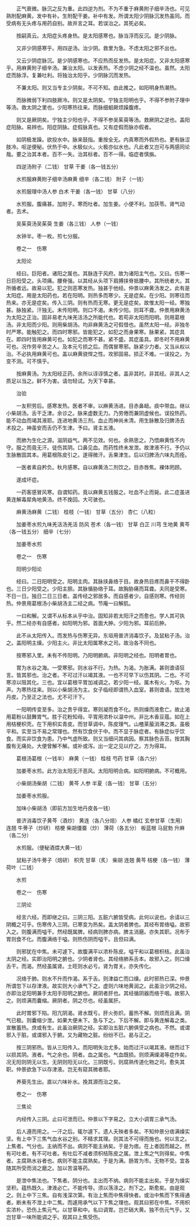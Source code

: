 <!-- { "loadSidebar": true } -->
　　正气衰微。脉沉之反为重。此四逆为剂。不为不重于麻黄附子细辛汤也。可见熟附配麻黄。发中有补。生附配干姜。补中有发。所谓太阳少阴脉沉发热虽同。而受病有无头疼与用药自别。故并言之耳。若误治之。其死必矣。

　　按嗣真云。太阳症头疼身热。是太阳感寒也。脉当浮而反沉。是少阴脉。

　　又非少阴感寒乎。用四逆汤。治少阴。救里为急。不虑太阳之邪不出也。

　　又云少阴症脉沉。是少阴感寒也。不应热而反发热。是太阳症。又非太阳感寒乎。用麻黄附子细辛汤。兼治太阳。以发表热。不虑少阴之经不温也。虽然。太阳症而脉浮。复兼吐利。将独治太阳乎。少阴脉沉而发热。

　　不兼太阳。则又当专主少阴矣。不可不知。由此推之。如阳明身热潮热。

　　而脉微弱下利四肢厥冷。则又是太阴矣。宁独主阳明也乎。不得不参附子理中等汤。救太阴之里也。少阳寒热往来。而脉细蛔厥烦躁腹疼。

　　则又是厥阴矣。宁独主少阳也乎。不得不参吴茱萸等汤。救厥阴之逆也。盖阳症阳脉。易辨也。阳症阴脉。症假脉真也。又有症假而脉亦假者。

　　如阴极发躁。欲投水中。脉来鼓指。重按全无。内真寒而外假热也。更有脉涩肢冷。呕逆便秘。伏热于中。水极似火。火极亦似水也。凡此者又岂可与两感同论哉。要之治其本者。百不一失。治其标者。百不一得。临症者慎旃。

　　四逆汤附子（二钱） 甘草 干姜（各一钱五分）

　　水煎服麻黄附子细辛汤麻黄 细辛（各二钱） 附子（一钱）

　　水煎服理中汤人参 白术 干姜（各一钱） 甘草（八分）

　　水煎服。腹痛甚。加附子。寒而吐者。加生姜。小便不利。加茯苓。肾气动者。去术。

　　吴茱萸汤吴茱萸 生姜（各三钱） 人参（一钱）

　　水钟半。枣一枚。煎七分服。

　　卷之一　伤寒

　　太阳论

　　经曰。巨阳者。诸阳之属也。其脉连于风府。故为诸阳主气也。又曰。伤寒一日巨阳受之。头项痛。腰脊强。以其经从头项下肩膊挟脊抵腰中。其所统者大。其所循者远。故易以犯。犯之则恶寒发热。独甚于他经。仲景以麻黄汤发之。此有是太阳症。用是太阳药也。若在阳明。则热多而寒少。无是症矣。在少阳。则寒往而热来。亦无是症矣。传入三阴。则有热而无寒。更无是症矣。故惟太阳一经。寒独甚。脉独紧。汗独无。未传阳明。则口不渴。未传少阳。则耳不聋。仲景用麻黄汤为太阳之正治。固非易老九味羌活汤之所能代也。若苟非太阳而阳明。则用葛根汤。非太阳而少阳。则用柴胡汤。均非麻黄汤之可假借也。虽然太阳一经。非独冬时严寒。能触犯之。而四时寒邪。皆能犯之。如犯之而身果寒。脉果紧。其症具在。即四时皆用麻黄可也。如犯之而寒不甚。紧不盛。其症虽具。即冬时不用麻黄可也。况作劳辛苦之人。及本元亏损之后。而偶冒寒邪。脉紧少力者。又当从权以治。不必执用麻黄可也。盖以麻黄骁悍之性。攻邪固易。损正不难。一误投之。为变不测。可不慎乎。

　　按麻黄汤。为太阳经正药。余所以谆谆慎之者。盖非其时。非其经。非其人之质足以当之。鲜不为害。请勿轻试。为天下幸甚。

　　治验

　　一友积劳后。感寒发热。医者不审。以麻黄汤进。目赤鼻衄。痰中带血。继以小柴胡汤。舌干乏津。余诊之。脉来虚数无力。乃劳倦而兼阴虚候也。误投热药。能不动血而竭其液耶。连进地黄汤三剂。血止而神尚未清。用生脉散及归脾汤去 术投之。神虽安而舌仍不生津。予曰。肾主五液。

　　而肺为生化之源。滋阴益气。两不见效。何也。余熟思之。乃悟麻黄性不内守。服之而竟无汗。徒伤其阴。口鼻见血。而药性终未发泄。故津液不行。予仍以生脉散固其本。用葛根陈皮引之。遂得微汗。舌果津生。后以归脾汤六味丸而痊。

　　一医者素自矜负。秋月感寒。自以麻黄汤二剂饮之。目赤唇焦。裸体罔顾。

　　遂成坏症。

　　一药客感冒风寒。自谓知药。竟以麻黄五钱服之。吐血不止而毙。此二症虽进黄连解毒犀角地黄汤。终不挽回。大可骇也。

　　麻黄汤麻黄（二钱） 桂枝（一钱） 甘草（五分） 杏仁（八粒）

　　加姜枣水煎九味羌活汤羌活 防风 苍术（各一钱） 甘草 白芷 川芎 生地黄 黄芩（各一钱五分） 细辛（七分）

　　加姜枣水煎

　　卷之一　伤寒

　　阳明少阳论

　　经曰。二日阳明受之。阳明主肉。其脉挟鼻络于目。故身热目疼而鼻干不得卧也。三日少阳受之。少阳主胆。其脉循胁络于耳。故胸胁痛而耳聋。夫同是受寒。不日一日。独日二日三日者。盖传经之邪居多。而自感者少。自感则寒。传经则热。仲景用葛根汤小柴胡汤主二经之病。节庵一曰解肌。

　　一曰和解。又谓不从标本从乎中治。固知非若太阳汗之而愈也。学人其可执乎。然二经亦有自感者。如阳明为邪。首面大肿。少阳为邪。耳前后肿。

　　此不从太阳传入。而发热与伤寒无异。东垣用普济消毒饮子。及鼠粘子汤。治之。盖阳明主燥。少阳主火。非比太阳属寒水之司。故治各不同也。

　　按寒邪入里。未有不传阳明。乃阳明腑病。非阳明之经也。阳明者胃也。

　　胃为水谷之海。一受寒邪。则水谷不行。为热。为渴。为胀满。甚则谵语狂言。皆其邪也。治之者。不可过汗以竭其液。一也不可早下以伤其阴。二也。不可寒凉以阻其化。三也。宜以葛根平胃加减调之。若少阳一经。属木有火。为呕。为声。为寒热往来。则以小柴胡汤为主。女子临经即谓热入血室。甚则谵语。加生地丹皮。乃至正之法也。尤不可汗下。

　　一阳明传变至多。治之贵乎得宜。寒则凝而食不化。热则燥而液愈亡。故止渴用葛粉以鼓舞胃气。胜于花粉知母。平胃用浓朴以温中州。非比木香豆蔻。如在上用桔梗枳壳。在下用枳实青皮。而甘草调中。陈皮理气。山楂莱菔消滞之类。虽极平和。实至当不易之常理也。然有饮食伏于中。而不显于脉症者。有脉症似乎饮食。而实非饮食为患。乃中气虚所致。则又当细问其病因。察其脉色舌苔。按其胸腹有无痛处。大便曾解不解。或补或泻。出一定之见以疗之。方为得耳。

　　葛根汤葛根（一钱半） 麻黄（一钱） 桂枝 芍药 甘草（各六分）

　　加姜枣水煎。此方治太阳无汗恶风。太阳阳明合病。如阳明腑病。不可概用。

　　小柴胡汤柴胡（二钱） 黄芩 人参 半夏（各一钱） 甘草（五分）

　　加姜枣水煎服。

　　加味小柴胡汤（即前方加生地丹皮各一钱）

　　普济消毒饮子黄芩（酒炒） 黄连（各八分焙） 人参 橘红 玄参甘草（生用） 连翘 牛蒡子（炒研） 桔梗 柴胡僵蚕（炒） 薄荷（各五分） 板蓝根 马屁勃 升麻（各二分）

　　水煎服。（便秘酒煨大黄一钱）

　　鼠粘子汤牛蒡子（焙研） 枳壳 甘草（炙） 柴胡 连翘 黄芩 桔梗（各一钱） 薄荷叶（二钱）

　　水煎

　　卷之一　伤寒

　　三阴论

　　经言六经。而即继之曰。三阴三阳。五脏六腑皆受病。此何以说也。余请以三阴概之可乎。伤寒传入三阴。已寒变为热矣。盖太阴者脾也。其经布胃络嗌。故邪入之。则腹满而嗌干。然经既属脾。经病则脾亦病。脾主消磨。亦失其职。况布于胃则食不化。而腹满络于嗌。则热伤阴而嗌干。且但曰满。

　　则邪犹在中焦。未可遽下。故腹满平以浓朴陈皮。嗌干和以葛根枳桔。此虽治太阴之经。实即治阳明之腑也。少阴者肾也。其经络肺系舌本。故邪入之。则口燥舌干。而渴。然经虽属肾。土旺则水必亏。肾为胃关。亦失传化。

　　况络于肺。则水不升而作渴。系于舌。则津益亡而口燥。此时邪热已深。仲景所谓忽下以存津液。故实则大小承气下之。虚则六味地黄润之。此虽治少阴之经。亦即治足阳明兼手太阳手阳明之腑也。厥阴者肝也。其经循阴器而络于咽。故邪入之。则烦满而囊缩。厥阴者。阴之尽也。经虽属肝。

　　此时胃邪下陷。阳亢阴渴。肾水既亏。肝火弥炽。蓄热不解。则烦而且满。阴气已极。则囊缩少泄。如果大便未下。急与下之。下后不解。即与黄连解毒之类。宣散蓄热。庶或有生。此虽治厥阴之经。实即治五脏六腑俱受之病也。不然。或谓邪入于脏。或谓邪入于腑。又为藏物之脏。纷纷不已。曷与正之。

　　按三阴邪热。皆从三阳传入。而阳明失治尤多。始而过汗以竭其液。继而过下以损其阴。液者。气之余也。阴者。血之属也。气血既损。则烦满燥渴等症作矣。况无阳则阴无以生。无阴则阳无以化。三阴既亏。则腐熟传道化物之司。愈失其职。仲景欲急下以存津液。岂无有窥其微者耶。

　　养葵先生出。直以六味补水。挽其源而治之矣。

　　卷之一　伤寒

　　三焦论

　　内经传入三阴。止曰可泄而已。仲景以下字易之。立大小调胃三承气汤。

　　后人遵而用之。一汗之后。辄尔遽下。遗人夭殃者多矣。不知仲景分痞满燥实坚。有上中下三焦气血水谷之别。不精求其理。则其法不可得而施也。何以言之。上焦者。气分也。主纳而不出。病则不能主纳矣。于是为痞。在上者因而越之。然有可吐者。有不可吐者。有吐后不减者须枳桔陈皮之属。泄上焦之气则得矣。中焦者。主腐熟水谷者也。病则不能主腐熟矣。于是为满。肠胃为市。无物不受。宜各随其所受而消之磨之。加以苦温等药。

　　是泄中焦法也。下焦者。阴分也。主出而不纳。病则不能主出矣。于是为燥实坚积。蕴热既久。津液必亡。不能传导。须以荡涤之。剂下之。斯愈矣。由是观之。则上中下三焦。自有浅深次第。有治上焦而中焦得快者。或治中焦而下焦得通者。断未有不泄上中二焦。而遽用承气以下下焦之理也。观其曰邪在中焦。不用枳实浓朴。恐伤上焦元气。以甘草和中。名曰调胃。岂芒硝大黄。独不伤元气乎。又岂甘草一味所能调之乎。观其曰上焦受伤。

